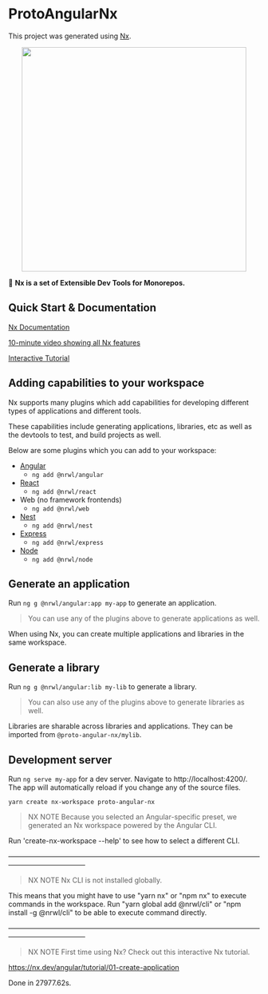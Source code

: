 # ProtoAngularNx

This project was generated using [Nx](https://nx.dev).

<p align="center"><img src="https://raw.githubusercontent.com/nrwl/nx/master/nx-logo.png" width="450"></p>

🔎 **Nx is a set of Extensible Dev Tools for Monorepos.**

## Quick Start & Documentation

[Nx Documentation](https://nx.dev/angular)

[10-minute video showing all Nx features](https://nx.dev/angular/getting-started/what-is-nx)

[Interactive Tutorial](https://nx.dev/angular/tutorial/01-create-application)

## Adding capabilities to your workspace

Nx supports many plugins which add capabilities for developing different types of applications and different tools.

These capabilities include generating applications, libraries, etc as well as the devtools to test, and build projects as well.

Below are some plugins which you can add to your workspace:

- [Angular](https://angular.io)
  - `ng add @nrwl/angular`
- [React](https://reactjs.org)
  - `ng add @nrwl/react`
- Web (no framework frontends)
  - `ng add @nrwl/web`
- [Nest](https://nestjs.com)
  - `ng add @nrwl/nest`
- [Express](https://expressjs.com)
  - `ng add @nrwl/express`
- [Node](https://nodejs.org)
  - `ng add @nrwl/node`

## Generate an application

Run `ng g @nrwl/angular:app my-app` to generate an application.

> You can use any of the plugins above to generate applications as well.

When using Nx, you can create multiple applications and libraries in the same workspace.

## Generate a library

Run `ng g @nrwl/angular:lib my-lib` to generate a library.

> You can also use any of the plugins above to generate libraries as well.

Libraries are sharable across libraries and applications. They can be imported from `@proto-angular-nx/mylib`.

## Development server

Run `ng serve my-app` for a dev server. Navigate to http://localhost:4200/. The app will automatically reload if you change any of the source files.

`yarn create nx-workspace proto-angular-nx`


>  NX   NOTE  Because you selected an Angular-specific preset, we generated an Nx workspace powered by the Angular CLI.

  Run 'create-nx-workspace --help' to see how to select a different CLI.


———————————————————————————————————————————————


>  NX   NOTE  Nx CLI is not installed globally.

  This means that you might have to use "yarn nx" or "npm nx" to execute commands in the workspace.
  Run "yarn global add @nrwl/cli" or "npm install -g @nrwl/cli" to be able to execute command directly.


———————————————————————————————————————————————


>  NX   NOTE  First time using Nx? Check out this interactive Nx tutorial.

  https://nx.dev/angular/tutorial/01-create-application

Done in 27977.62s.